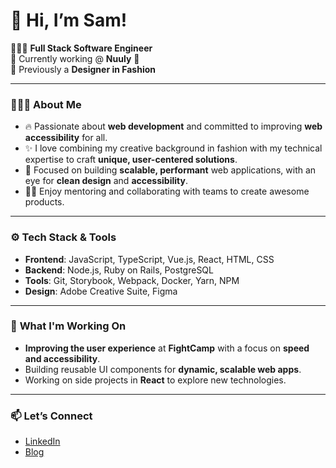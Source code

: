 # 👋 Hi, I’m Sam!

👩🏻‍💻 **Full Stack Software Engineer**  
💼 Currently working @ **Nuuly** 👚    
🎨 Previously a **Designer in Fashion**

---

### 👩🏻‍💻 **About Me**
- 🔥 Passionate about **web development** and  committed to improving **web accessibility** for all.
- ✨ I love combining my creative background in fashion with my technical expertise to craft **unique, user-centered solutions**.
- 🎯 Focused on building **scalable, performant** web applications, with an eye for **clean design** and **accessibility**.
- 👨‍🏫 Enjoy mentoring and collaborating with teams to create awesome products.

---

### ⚙️ **Tech Stack & Tools**
- **Frontend**: JavaScript, TypeScript, Vue.js, React, HTML, CSS
- **Backend**: Node.js, Ruby on Rails, PostgreSQL
- **Tools**: Git, Storybook, Webpack, Docker, Yarn, NPM
- **Design**: Adobe Creative Suite, Figma

---

### 🚀 **What I'm Working On**
- **Improving the user experience** at **FightCamp** with a focus on **speed and accessibility**.
- Building reusable UI components for **dynamic, scalable web apps**.
- Working on side projects in **React** to explore new technologies.

---

### 📫 **Let’s Connect**
- [LinkedIn](https://www.linkedin.com/in/samantha-lurio/)
- [Blog](https://medium.com/@samantha-lurio)
